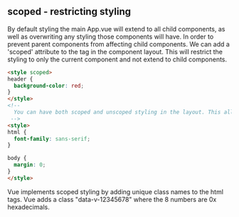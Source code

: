 ## scoped - restricting styling
By default styling the main App.vue will extend to all child components, as well as
overwriting any styling those components will have. In order to prevent parent components
from affecting child components. We can add a 'scoped' attribute to the <style></style>
tag in the component layout. This will restrict the styling to only the current component
and not extend to child components.

```html
<style scoped>
header {
  background-color: red;
}
</style>
<!-- 
  You can have both scoped and unscoped styling in the layout. This allows for a unified style whilst also allowing for components to have their own specific styling.
 -->
<style>
html {
  font-family: sans-serif;
}

body {
  margin: 0;
}
</style>
```

Vue implements scoped styling by adding unique class names to the html tags. Vue adds a
class "data-v-12345678" where the 8 numbers are 0x hexadecimals.
